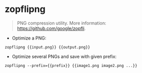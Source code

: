 # zopflipng

> PNG compression utility.
> More information: <https://github.com/google/zopfli>.

- Optimize a PNG:

`zopflipng {{input.png}} {{output.png}}`

- Optimize several PNGs and save with given prefix:

`zopflipng --prefix={{prefix}} {{image1.png image2.png ...}}`
